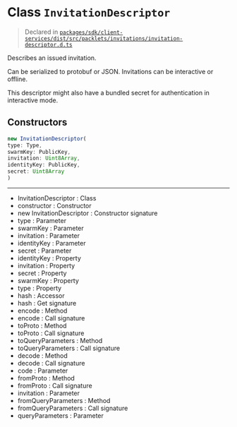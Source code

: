 # Class `InvitationDescriptor`
> Declared in [`packages/sdk/client-services/dist/src/packlets/invitations/invitation-descriptor.d.ts`](undefined)

Describes an issued invitation.

Can be serialized to protobuf or JSON.
Invitations can be interactive or offline.

This descriptor might also have a bundled secret for authentication in interactive mode.

## Constructors
```ts
new InvitationDescriptor(
type: Type,
swarmKey: PublicKey,
invitation: Uint8Array,
identityKey: PublicKey,
secret: Uint8Array
)
```

---
- InvitationDescriptor : Class
- constructor : Constructor
- new InvitationDescriptor : Constructor signature
- type : Parameter
- swarmKey : Parameter
- invitation : Parameter
- identityKey : Parameter
- secret : Parameter
- identityKey : Property
- invitation : Property
- secret : Property
- swarmKey : Property
- type : Property
- hash : Accessor
- hash : Get signature
- encode : Method
- encode : Call signature
- toProto : Method
- toProto : Call signature
- toQueryParameters : Method
- toQueryParameters : Call signature
- decode : Method
- decode : Call signature
- code : Parameter
- fromProto : Method
- fromProto : Call signature
- invitation : Parameter
- fromQueryParameters : Method
- fromQueryParameters : Call signature
- queryParameters : Parameter
